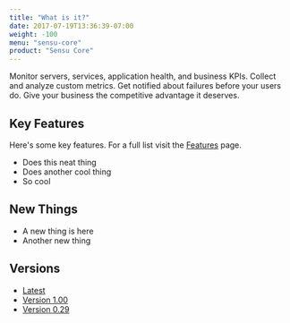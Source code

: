 ```yaml
---
title: "What is it?"
date: 2017-07-19T13:36:39-07:00
weight: -100
menu: "sensu-core"
product: "Sensu Core"
---
```

Monitor servers, services, application health, and business KPIs. Collect and analyze custom metrics. Get notified about failures before your users do. Give your business the competitive advantage it deserves.

## Key Features
Here's some key features. For a full list visit the [Features](/sensu-core/1.00/features) page.

- Does this neat thing
- Does another cool thing
- So cool

## New Things

- A new thing is here
- Another new thing

## Versions
- [Latest](/sensu-core/1.00)
- [Version 1.00](/sensu-core/1.00/)
- [Version 0.29](/sensu-core/0.29/)
